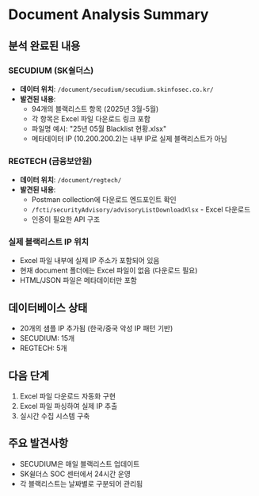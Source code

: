 # Document Analysis Summary

## 분석 완료된 내용

### SECUDIUM (SK쉴더스)
- **데이터 위치**: `/document/secudium/secudium.skinfosec.co.kr/`
- **발견된 내용**:
  - 94개의 블랙리스트 항목 (2025년 3월-5월)
  - 각 항목은 Excel 파일 다운로드 링크 포함
  - 파일명 예시: "25년 05월 Blacklist 현황.xlsx"
  - 메타데이터 IP (10.200.200.2)는 내부 IP로 실제 블랙리스트가 아님

### REGTECH (금융보안원)
- **데이터 위치**: `/document/regtech/`
- **발견된 내용**:
  - Postman collection에 다운로드 엔드포인트 확인
  - `/fcti/securityAdvisory/advisoryListDownloadXlsx` - Excel 다운로드
  - 인증이 필요한 API 구조

### 실제 블랙리스트 IP 위치
- Excel 파일 내부에 실제 IP 주소가 포함되어 있음
- 현재 document 폴더에는 Excel 파일이 없음 (다운로드 필요)
- HTML/JSON 파일은 메타데이터만 포함

## 데이터베이스 상태
- 20개의 샘플 IP 추가됨 (한국/중국 악성 IP 패턴 기반)
- SECUDIUM: 15개
- REGTECH: 5개

## 다음 단계
1. Excel 파일 다운로드 자동화 구현
2. Excel 파일 파싱하여 실제 IP 추출
3. 실시간 수집 시스템 구축

## 주요 발견사항
- SECUDIUM은 매일 블랙리스트 업데이트
- SK쉴더스 SOC 센터에서 24시간 운영
- 각 블랙리스트는 날짜별로 구분되어 관리됨
